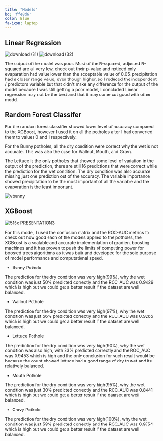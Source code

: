```yaml
---
title: "Models"
bg: 'ffe8d6'
color: Blue
fa-icon: laptop
---
```


## Linear Regression
![download (31)](https://user-images.githubusercontent.com/77670180/144385881-64742428-bbb8-4713-b222-33237778d9c3.png)
![download (32)](https://user-images.githubusercontent.com/77670180/144385898-0933395b-047b-4fce-a22e-4f205b4a6e77.png)

The output of the model was poor. Most of the R-squared, adjusted R-squared are all very low, check out their p-value and noticed only evaparation had value lower than the acceptable value of 0.05, precipitation had a closer range value, even though higher, so I reduced the independent / predictors variable but that didn't make any difference for the output of the model because I was still getting a poor model, I concluded Linear regression may not be the best and that it may come out good with other model. 

## Random Forest Classifer

For the random forest classifier showed lower level of accuracy compared to the XGBoost, however I used it on all the potholes after I had converted them to values 0 and 1 respectively.

For the Bunny potholes, all the dry condition were correct why the wet is not accurate. This was also the case for Wallnut, Mouth, and Gravy.

The Lettuce is the only potholes that showed some level of variation in the output of the prediction, there are still 16 predictions that were correct while the prediction for the wet condition. The dry condition was also accurate missing just one prediction out of the accuracy. The variable importance showed precipitation to be the most important of all the variable and the evaporation is the least important.

![vbunny](https://user-images.githubusercontent.com/77670180/144393788-cd8a8e3c-0694-409b-855f-115c9cce4d0f.png)

## XGBoost
![516x PRESENTATION3](https://user-images.githubusercontent.com/77670180/144388289-27769811-dc74-4ba4-9927-7121c25e89c6.png)

For this model, I used the confusion matrix and the ROC-AUC metrics to check out how good each of the models applied to the potholes, the XGBoost is a scalable and accurate implementation of gradient boosting machines and it has proven to push the limits of computing power for boosted trees algorithms as it was built and developed for the sole purpose of model performance and computational speed.

- Bunny Pothole

The prediction for the dry condition was very high(99%), why the wet condition was just 50% predicted correctly and the ROC_AUC was 0.9429 which is high but we could get a better result if the dataset are well balanced.

- Wallnut Pothole

The prediction for the dry condition was very high(97%), why the wet condition was just 56% predicted correctly and the ROC_AUC was 0.9265 which is high but we could get a better result if the dataset are well balanced.

- Lettuce Pothole

The prediction for the dry condition was very high(90%), why the wet condition was also high, with 83% predicted correctly and the ROC_AUC was 0.9453 which is high and the only conclusion for such result would be because the count showed lettuce had a good range of dry to wet and its relatively balanced.

- Mouth Pothole

The prediction for the dry condition was very high(95%), why the wet condition was just 30% predicted correctly and the ROC_AUC was 0.8441 which is high but we could get a better result if the dataset are well balanced.

- Gravy Pothole

The prediction for the dry condition was very high(100%), why the wet condition was just 58% predicted correctly and the ROC_AUC was 0.9754 which is high but we could get a better result if the dataset are well balanced.
